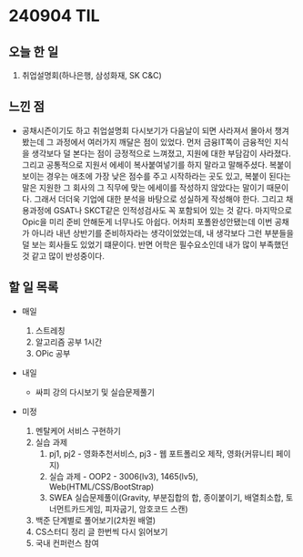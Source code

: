 # 240904 TIL

## 오늘 한 일
1. 취업설명회(하나은행, 삼성화재, SK C&C)

## 느낀 점
- 공채시즌이기도 하고 취업설명회 다시보기가 다음날이 되면 사라져서 몰아서 챙겨봤는데 그 과정에서 여러가지 깨달은 점이 있었다. 먼저 금융IT쪽이 금융적인 지식을 생각보다 덜 본다는 점이 긍정적으로 느껴졌고, 지원에 대한 부담감이 사라졌다. 그리고 공통적으로 지원서 에세이 복사붙여넣기를 하지 말라고 말해주셨다. 복붙이 보이는 경우는 애초에 가장 낮은 점수를 주고 시작하라는 곳도 있고, 복붙이 된다는 말은 지원한 그 회사의 그 직무에 맞는 에세이를 작성하지 않았다는 말이기 때문이다. 그래서 더더욱 기업에 대한 분석을 바탕으로 성실하게 작성해야 한다. 그리고 채용과정에 GSAT나 SKCT같은 인적성검사도 꼭 포함되어 있는 것 같다. 마지막으로 Opic을 미리 준비 안해둔게 너무나도 아쉽다. 어차피 포폴완성안됐는데 이번 공채가 아니라 내년 상반기를 준비하자라는 생각이었었는데, 내 생각보다 그런 부분들을 덜 보는 회사들도 있었기 떄문이다. 반면 어학은 필수요소인데 내가 많이 부족했던 것 같고 많이 반성중이다.

## 할 일 목록
 - 매일
    1. 스트레칭
    2. 알고리즘 공부 1시간
    3. OPic 공부

 - 내일
    - 싸피 강의 다시보기 및 실습문제풀기

 - 미정
    1. 멘탈케어 서비스 구현하기
    2. 실습 과제
        1. pj1, pj2 - 영화추천서비스, pj3 - 웹 포트폴리오 제작, 영화(커뮤니티 페이지)
        2. 실습 과제 - OOP2 - 3006(lv3), 1465(lv5), Web(HTML/CSS/BootStrap)
        3. SWEA 실습문제풀이(Gravity, 부분집합의 합, 종이붙이기, 배열최소합, 토너먼트카드게임, 피자굽기, 암호코드 스캔)
    3. 백준 단계별로 풀어보기(2차원 배열)
    4. CS스터디 정리 글 한번씩 다시 읽어보기
    5. 국내 컨퍼런스 참여